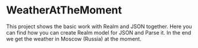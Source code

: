 # WeatherAtTheMoment


This project shows the basic work with Realm and JSON together.
Here you can find how you can create Realm model for JSON and Parse it. 
In the end we get the weather in Moscow (Russia) at the moment. 
